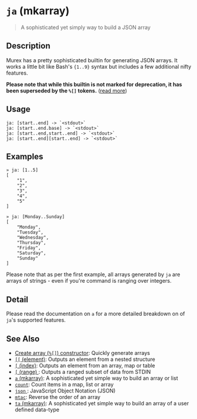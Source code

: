 # `ja` (mkarray)

> A sophisticated yet simply way to build a JSON array

## Description

Murex has a pretty sophisticated builtin for generating JSON arrays.
It works a little bit like Bash's `{1..9}` syntax but includes a few
additional nifty features.

**Please note that while this builtin is not marked for deprecation, it has
been superseded by the `%[]` tokens.** ([read more](../parser/create-array.md))

## Usage

    ja: [start..end] -> `<stdout>`
    ja: [start..end.base] -> `<stdout>`
    ja: [start..end,start..end] -> `<stdout>`
    ja: [start..end][start..end] -> `<stdout>`

## Examples

    » ja: [1..5]
    [
        "1",
        "2",
        "3",
        "4",
        "5"
    ]

    » ja: [Monday..Sunday]
    [
        "Monday",
        "Tuesday",
        "Wednesday",
        "Thursday",
        "Friday",
        "Saturday",
        "Sunday"
    ]

Please note that as per the first example, all arrays generated by `ja` are
arrays of strings - even if you're command is ranging over integers.

## Detail

Please read the documentation on `a` for a more detailed breakdown on of
`ja`'s supported features.

## See Also

- [Create array (`%[]`) constructor](../parser/create-array.md):
  Quickly generate arrays
- [`[[` (element)](./element.md):
  Outputs an element from a nested structure
- [`[` (index)](./index.md):
  Outputs an element from an array, map or table
- [`[` (range) ](./range.md):
  Outputs a ranged subset of data from STDIN
- [`a` (mkarray)](./a.md):
  A sophisticated yet simple way to build an array or list
- [`count`](./count.md):
  Count items in a map, list or array
- [`json` ](../types/json.md):
  JavaScript Object Notation (JSON)
- [`mtac`](./mtac.md):
  Reverse the order of an array
- [`ta` (mkarray)](./ta.md):
  A sophisticated yet simple way to build an array of a user defined data-type
